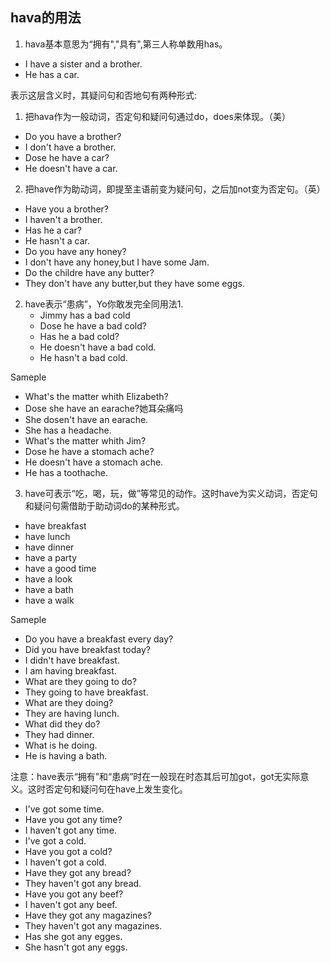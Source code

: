 ## hava的用法

1. hava基本意思为“拥有","具有",第三人称单数用has。
  - I have a sister and a brother.
  - He has a car.

 表示这层含义时，其疑问句和否地句有两种形式:
  1. 把hava作为一般动词，否定句和疑问句通过do，does来体现。（美）
   - Do you have a brother?
   - I don't have a brother.
   - Dose he have a car?
   - He doesn't have a car.

  2. 把have作为助动词，即提至主语前变为疑问句，之后加not变为否定句。（英）
   - Have you a brother?
   - I haven't a brother.
   - Has he a car?
   - He hasn't a car.
   - Do you have any honey?
   - I don't have any honey,but I have some Jam.
   - Do the childre have any butter?
   - They don't have any butter,but they have some eggs.

2. have表示“患病”，Yo你敢发完全同用法1.
   - Jimmy has a bad cold
   - Dose he have a bad cold?
   - Has he a bad cold?
   - He doesn't have a bad cold.
   - He hasn't a bad cold.

 Sameple
 - What's the matter whith Elizabeth?
 - Dose she have an earache?她耳朵痛吗
 - She dosen't have an earache.
 - She has a headache.
 - What's the matter whith Jim?
 - Dose he have a stomach ache?
 - He doesn't have a stomach ache.
 - He has a toothache.

3. have可表示“吃，喝，玩，做”等常见的动作。这时have为实义动词，否定句和疑问句需借助于助动词do的某种形式。
 - have breakfast
 - have lunch
 - have dinner
 - have a party
 - have a good time
 - have a look
 - have a bath
 - have a walk

 Sameple
 - Do you have a breakfast every day?
 - Did you have breakfast today?
 - I didn't have breakfast.
 - I am having breakfast.
 - What are they going to do?
 - They going to have breakfast.
 - What are they doing?
 - They are having lunch.
 - What did they do?
 - They had dinner.
 - What is he doing.
 - He is having a bath.

注意：have表示“拥有”和“患病”时在一般现在时态其后可加got，got无实际意义。这时否定句和疑问句在have上发生变化。
- I've got some time.
- Have you got any time?
- I haven't got any time.
- I've got a cold.
- Have you got a cold?
- I haven't got a cold.
- Have they got any bread?
- They haven't got any bread.
- Have you got any beef?
- I haven't got any beef.
- Have they got any magazines?
- They haven't got any magazines.
- Has she got any egges.
- She hasn't got any eggs.